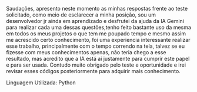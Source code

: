 Saudações, apresento neste momento as minhas respostas frente ao teste solicitado, como meio de esclarecer a minha posição,
sou um desenvolvedor jr ainda em aprendizado e desfrutei da ajuda da IA Gemini para realizar cada uma dessas questões,tenho
feito bastante uso da mesma em todos os meus projetos o que tem me poupado tempo e mesmo assim me acrescido certo conhecimento,
foi uma experiencia interessante realizar esse trabalho, principalmente com o tempo correndo na tela, talvez se eu fizesse com 
meus conhecimentos apenas, não teria chego a esse resultado, mas acredito que a IA está ai justamente para cumprir este papel e 
para ser usada. Contudo muito obrigado pelo teste e oportunidade e irei revisar esses códigos posteriormente para adquirir mais
conhecimento.

Linguagem Utilizada: Python

